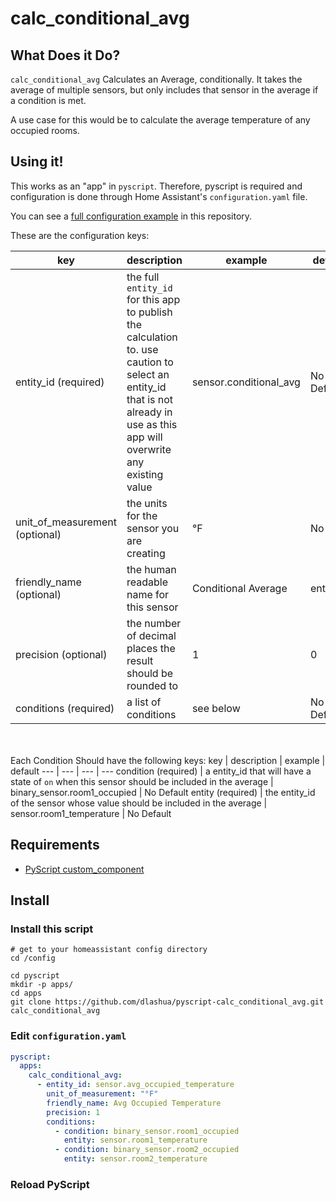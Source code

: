 # calc_conditional_avg

## What Does it Do?

`calc_conditional_avg` Calculates an Average, conditionally. It takes the average of multiple sensors, but only includes that sensor in the average if a condition is met.

A use case for this would be to calculate the average temperature of any occupied rooms.

## Using it!

This works as an "app" in `pyscript`. Therefore, pyscript is required and configuration is done through Home Assistant's `configuration.yaml` file.

You can see a [full configuration example](config.sample.yaml) in this repository.

These are the configuration keys:

key | description | example | default
--- | --- | --- | ---
entity_id (required) | the full `entity_id` for this app to publish the calculation to. use caution to select an entity_id that is not already in use as this app will overwrite any existing value | sensor.conditional_avg | No Default
unit_of_measurement (optional) | the units for the sensor you are creating | °F | No Unit
friendly_name (optional) | the human readable name for this sensor | Conditional Average | entity_id
precision (optional) | the number of decimal places the result should be rounded to | 1 | 0
conditions (required) | a list of conditions | see below | No Default

  \
  \
Each Condition Should have the following keys:
key | description | example | default
--- | --- | --- | ---
condition (required) | a entity_id that will have a state of `on` when this sensor should be included in the average | binary_sensor.room1_occupied | No Default
entity (required) | the entity_id of the sensor whose value should be included in the average | sensor.room1_temperature | No Default



## Requirements

* [PyScript custom_component](https://github.com/custom-components/pyscript)

## Install

### Install this script
```
# get to your homeassistant config directory
cd /config

cd pyscript
mkdir -p apps/
cd apps
git clone https://github.com/dlashua/pyscript-calc_conditional_avg.git calc_conditional_avg
```

### Edit `configuration.yaml`

```yaml
pyscript:
  apps:
    calc_conditional_avg:
      - entity_id: sensor.avg_occupied_temperature
        unit_of_measurement: "°F"
        friendly_name: Avg Occupied Temperature
        precision: 1
        conditions:
          - condition: binary_sensor.room1_occupied
            entity: sensor.room1_temperature
          - condition: binary_sensor.room2_occupied
            entity: sensor.room2_temperature
```

### Reload PyScript
